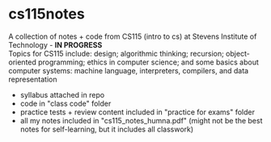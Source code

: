 # cs115notes
A collection of notes + code from CS115 (intro to cs) at Stevens Institute of Technology - **IN PROGRESS**  
Topics for CS115 include: design; algorithmic thinking; recursion; object-oriented programming; ethics in computer science; and some basics about computer systems: machine language, interpreters, compilers, and data representation  
- syllabus attached in repo  
- code in "class code" folder  
- practice tests + review content included in "practice for exams" folder  
- all my notes included in "cs115_notes_humna.pdf" (might not be the best notes for self-learning, but it includes all classwork)  
